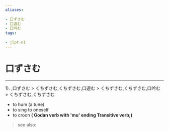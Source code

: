 ```yaml
---
aliases:
    
- 口ずさむ
- 口遊む
- 口吟む
tags:
    
- jlpt-n1
---
```


# 口ずさむ
---
1).
,口ずさむ > くちずさむ,くちずさむ,口遊む > くちずさむ,くちずさむ,口吟む > くちずさむ,くちずさむ

- to hum (a tune)
- to sing to oneself
- to croon
**( Godan verb with 'mu' ending Transitive verb;)**
> see also: 
            